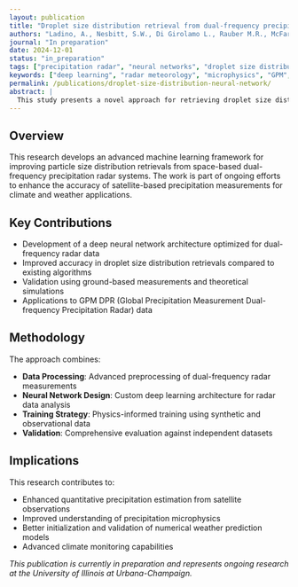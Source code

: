 ```yaml
---
layout: publication
title: "Droplet size distribution retrieval from dual-frequency precipitation radar measurement using a deep neural network"
authors: "Ladino, A., Nesbitt, S.W., Di Girolamo L., Rauber M.R., McFarquhar G.M."
journal: "In preparation"
date: 2024-12-01
status: "in_preparation"
tags: ["precipitation radar", "neural networks", "droplet size distribution", "remote sensing"]
keywords: ["deep learning", "radar meteorology", "microphysics", "GPM", "dual-frequency"]
permalink: /publications/droplet-size-distribution-neural-network/
abstract: |
  This study presents a novel approach for retrieving droplet size distributions from dual-frequency precipitation radar measurements using deep neural networks. The methodology leverages the complementary information provided by Ku-band and Ka-band radar frequencies to improve the accuracy of particle size distribution estimates compared to traditional retrieval algorithms.
---
```


## Overview

This research develops an advanced machine learning framework for improving particle size distribution retrievals from space-based dual-frequency precipitation radar systems. The work is part of ongoing efforts to enhance the accuracy of satellite-based precipitation measurements for climate and weather applications.

## Key Contributions

- Development of a deep neural network architecture optimized for dual-frequency radar data
- Improved accuracy in droplet size distribution retrievals compared to existing algorithms
- Validation using ground-based measurements and theoretical simulations
- Applications to GPM DPR (Global Precipitation Measurement Dual-frequency Precipitation Radar) data

## Methodology

The approach combines:
- **Data Processing**: Advanced preprocessing of dual-frequency radar measurements
- **Neural Network Design**: Custom deep learning architecture for radar data analysis
- **Training Strategy**: Physics-informed training using synthetic and observational data
- **Validation**: Comprehensive evaluation against independent datasets

## Implications

This research contributes to:
- Enhanced quantitative precipitation estimation from satellite observations
- Improved understanding of precipitation microphysics
- Better initialization and validation of numerical weather prediction models
- Advanced climate monitoring capabilities

*This publication is currently in preparation and represents ongoing research at the University of Illinois at Urbana-Champaign.*